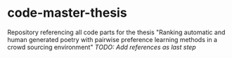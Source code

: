 # code-master-thesis
Repository referencing all code parts for the thesis "Ranking automatic and human generated poetry with pairwise preference learning methods in a crowd sourcing environment"
*TODO: Add references as last step*

